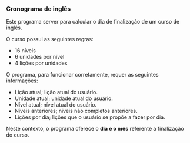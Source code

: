 ### Cronograma de inglês

Este programa server para calcular o dia de finalização de um curso de inglês.

O curso possui as seguintes regras:
- 16 níveis
- 6 unidades por nível
- 4 lições por unidades

O programa, para funcionar corretamente, requer as seguintes informações:
- Lição atual; lição atual do usuário.
- Unidade atual; unidade atual do usuário.
- Nível atual; nível atual do usuário.
- Níveis anteriores; níveis não completos anteriores.
- Lições por dia; lições que o usuário se propõe a fazer por dia.

Neste contexto, o programa oferece o **dia e o mês** referente a finalização do curso.
